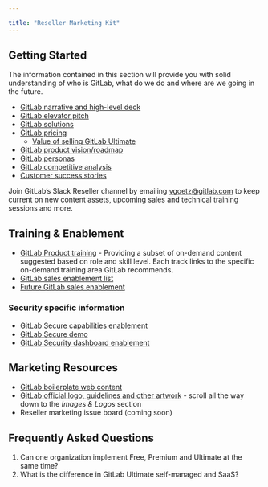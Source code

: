 ```yaml
---

title: "Reseller Marketing Kit"
---
```


## Getting Started

The information contained in this section will provide you with solid understanding of who is GitLab, what do we do and where are we going in the future.

- [GitLab narrative and high-level deck](https://docs.google.com/presentation/d/1dVPaGc-TnbUQ2IR7TV0w0ujCrCXymKP4vLf6_FDTgVg/edit#slide=id.g39d65c7ce1_12_233)
- [GitLab elevator pitch](/handbook/marketing/brand-and-product-marketing/product-and-solution-marketing/)
- [GitLab solutions](https://about.gitlab.com/solutions/)
- [GitLab pricing](https://about.gitlab.com/pricing/)
  - [Value of selling GitLab Ultimate](https://about.gitlab.com/pricing/ultimate/)
- [GitLab product vision/roadmap](https://about.gitlab.com/direction/)
- [GitLab personas](/handbook/product/personas/)
- [GitLab competitive analysis](https://about.gitlab.com/why-gitlab/)
- [Customer success stories](https://about.gitlab.com/customers/)

Join GitLab’s Slack Reseller channel by emailing vgoetz@gitlab.com to keep current on new content assets, upcoming sales and technical training sessions and more.

## Training & Enablement

- [GitLab Product training](https://about.gitlab.com/learn/) - Providing a subset of on-demand content suggested based on role and skill level. Each track links to the specific on-demand training area GitLab recommends.
- [GitLab sales enablement list](https://www.youtube.com/playlist?list=PLFGfElNsQthYe-_LZdge1SVc1XEM1bQfG)
- [Future GitLab sales enablement](https://gitlab.com/gitlab-com/marketing/general/boards/465497?=&label_name[]=Sales%20Enablement)

### Security specific information

- [GitLab Secure capabilities enablement](https://youtu.be/DjgZAoXyO_k)
- [GitLab Secure demo](https://youtu.be/2SCu2p6-mec)
- [GitLab Security dashboard enablement](https://www.youtube.com/watch?v=95gndJnvukA&feature=youtu.be)

## Marketing Resources

- [GitLab boilerplate web content](https://docs.google.com/document/d/1jzC2l88sKPDUWSXEgae4tqAg_QR34RDl6mPN5V8a0Mw/edit?usp=sharing)
- [GitLab official logo, guidelines and other artwork](/press/) - scroll all the way down to the *Images & Logos* section
- Reseller marketing issue board (coming soon)

## Frequently Asked Questions

1. Can one organization implement Free, Premium and Ultimate at the same time?
1. What is the difference in GitLab Ultimate self-managed and SaaS?
